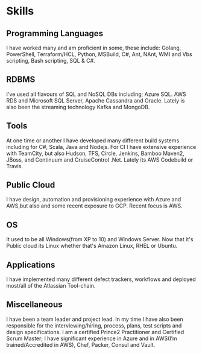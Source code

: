 # Skills

## Programming Languages

I have worked many and am proficient in some, these include: Golang, PowerShell, Terraform/HCL, Python, MSBuild, C\#, Ant, NAnt, WMI and Vbs scripting, Bash scripting, SQL & C\#.

## RDBMS

I've used all flavours of SQL and NoSQL DBs including; Azure SQL. AWS RDS and Microsoft SQL Server, Apache Cassandra and Oracle. Lately is also been the streaming technology Kafka and MongoDB.

## Tools

At one time or another I have developed many different build systems including for C\#, Scala, Java and Nodejs.
For CI I have extensive experience with TeamCity, but also Hudson, TFS, Circle, Jenkins, Bamboo Maven2, JBoss, and Continuum and CruiseControl .Net.
Lately its AWS Codebuild or Travis.

## Public Cloud

I have design, automation and provisioning experience with Azure and AWS,but also and some recent exposure to GCP.
Recent focus is AWS.

## OS

It used to be all Windows(from XP to 10) and Windows Server. Now that it's Public cloud its Linux whether that's Amazon Linux, RHEL or Ubuntu.

## Applications

I have implemented many different defect trackers, workflows and deployed most/all of the Atlassian Tool-chain.

## Miscellaneous

I have been a team leader and project lead. In my time I have also been responsible for the interviewing/hiring, process, plans, test scripts and design specifications. I am a certified Prince2 Practitioner and Certified Scrum Master; I have significant experience in Azure and in AWS(I’m trained/Accredited in AWS), Chef, Packer, Consul and Vault.
